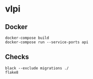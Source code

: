 # vlpi

## Docker
```
docker-compose build
docker-compose run --service-ports api
```

## Checks
```
black --exclude migrations ./
flake8
```
